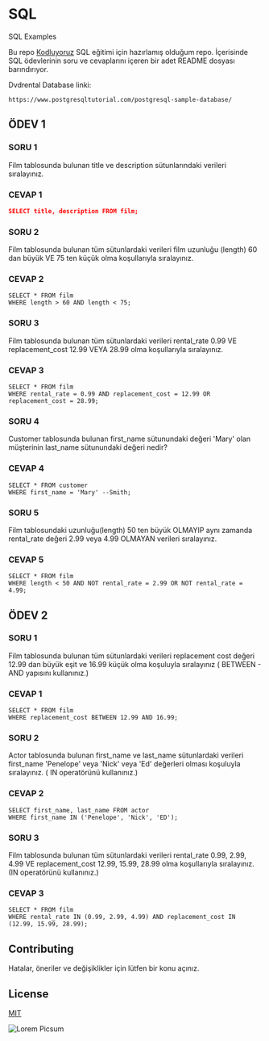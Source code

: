 # SQL
SQL Examples

Bu repo [Kodluyoruz](Kodluyoruz.org) SQL eğitimi için hazırlamış olduğum repo. İçerisinde SQL ödevlerinin soru ve cevaplarını içeren bir adet README dosyası barındırıyor.

Dvdrental Database linki:
```
https://www.postgresqltutorial.com/postgresql-sample-database/
```

## ÖDEV 1

### SORU 1
Film tablosunda bulunan title ve description sütunlarındaki verileri sıralayınız.

### CEVAP 1
```json
SELECT title, description FROM film;
```

### SORU 2
Film tablosunda bulunan tüm sütunlardaki verileri film uzunluğu (length) 60 dan büyük VE 75 ten küçük olma koşullarıyla sıralayınız.

### CEVAP 2
```
SELECT * FROM film
WHERE length > 60 AND length < 75;
```

### SORU 3
Film tablosunda bulunan tüm sütunlardaki verileri rental_rate 0.99 VE replacement_cost 12.99 VEYA 28.99 olma koşullarıyla sıralayınız.

### CEVAP 3
```
SELECT * FROM film
WHERE rental_rate = 0.99 AND replacement_cost = 12.99 OR replacement_cost = 28.99;
```

### SORU 4
Customer tablosunda bulunan first_name sütunundaki değeri 'Mary' olan müşterinin last_name sütunundaki değeri nedir?

### CEVAP 4
```
SELECT * FROM customer
WHERE first_name = 'Mary' --Smith;
```

### SORU 5
Film tablosundaki uzunluğu(length) 50 ten büyük OLMAYIP aynı zamanda rental_rate değeri 2.99 veya 4.99 OLMAYAN verileri sıralayınız.

### CEVAP 5
```
SELECT * FROM film
WHERE length < 50 AND NOT rental_rate = 2.99 OR NOT rental_rate = 4.99;
```

## ÖDEV 2

### SORU 1
Film tablosunda bulunan tüm sütunlardaki verileri replacement cost değeri 12.99 dan büyük eşit ve 16.99 küçük olma koşuluyla
sıralayınız ( BETWEEN - AND yapısını kullanınız.)

### CEVAP 1
```
SELECT * FROM film
WHERE replacement_cost BETWEEN 12.99 AND 16.99;
```

### SORU 2
Actor tablosunda bulunan first_name ve last_name sütunlardaki verileri first_name 'Penelope' veya 'Nick' veya 'Ed' değerleri olması koşuluyla sıralayınız. ( IN operatörünü kullanınız.)

### CEVAP 2
```
SELECT first_name, last_name FROM actor
WHERE first_name IN ('Penelope', 'Nick', 'ED');
```

### SORU 3
Film tablosunda bulunan tüm sütunlardaki verileri rental_rate 0.99, 2.99, 4.99 VE replacement_cost 12.99, 15.99, 28.99 olma koşullarıyla sıralayınız. (IN operatörünü kullanınız.)

### CEVAP 3
```
SELECT * FROM film
WHERE rental_rate IN (0.99, 2.99, 4.99) AND replacement_cost IN (12.99, 15.99, 28.99);
```

## Contributing
Hatalar, öneriler ve değişiklikler için lütfen bir konu açınız.

## License

[MIT](https://www.google.com/search?q=mit+license&oq=mit+license&aqs=chrome.0.0l4j0i22i30l6.2910j0j7&sourceid=chrome&ie=UTF-8)


![Lorem Picsum](https://picsum.photos/200/300)
